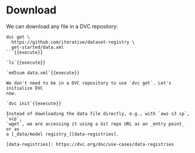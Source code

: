 # Download

We can download any file in a DVC repository:

```
dvc get \
  https://github.com/iterative/dataset-registry \
  get-started/data.xml
```{{execute}}

`ls`{{execute}}

`md5sum data.xml`{{execute}}

We don't need to be in a DVC repository to use `dvc get`. Let's initialize DVC
now. 

`dvc init`{{execute}}

Instead of downloading the data file directly, e.g., with `aws s3 cp`, `scp`,
`wget`, we are accessing it using a Git repo URL as an _entry point_ or as
a [_data/model registry_][data-registries].

[data-registries]: https://dvc.org/doc/use-cases/data-registries